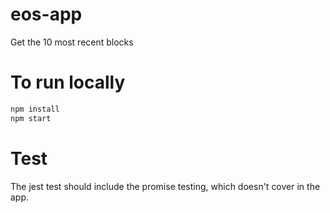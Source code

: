 # eos-app
Get the 10 most recent blocks
# To run locally
```sh
npm install
npm start
```
# Test
The jest test should include the promise testing, which doesn't cover in the app.
